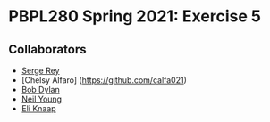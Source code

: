 # PBPL280 Spring 2021: Exercise 5

## Collaborators

- [Serge Rey](https://github.com/sjsrey)
- [Chelsy Alfaro] (https://github.com/calfa021)
- [Bob Dylan](Somewhere)
- [Neil Young](Canada)
- [Eli Knaap](_)
